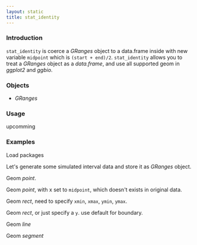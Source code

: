 ```yaml
---
layout: static
title: stat_identity
---
```

<!--roptions dev='png', fig.width=8, fig.height=8, fig.path = "stat_identity-" -->
<!--begin.rcode setup, message = FALSE, echo = FALSE, warning = FALSE
    render_jekyll()
    opts_knit$set(upload.fun = function(file) 
       imgur_upload(file, key = "7733c9b660907f0975935cc9ba657413"))
    dir.path <- "~/Codes/gitrepos/ggbio/master/ggbio/inst/examples/geom/"
    fl<- file.path(dir.path, "stat_identity.R")
    read_chunk(fl)
end.rcode-->

### Introduction

`stat_identity` is coerce a *GRanges* object to a data.frame inside with new
variable `midpoint` which is `(start + end)/2`. `stat_identity` allows you to
treat a *GRanges* object as a *data.frame*, and use all supported geom in
*ggplot2* and *ggbio*.


### Objects
  * *GRanges*
  
### Usage
  upcomming

### Examples
Load packages
<!--begin.rcode load, message = FALSE, warning = FALSE
end.rcode-->
 
Let's generate some simulated interval data and store it as *GRanges* object.
<!--begin.rcode simul, message = FALSE, warning = FALSE
end.rcode-->

Geom *point*.
<!--begin.rcode geom_point_start, message = FALSE, warning = FALSE
end.rcode-->

Geom *point*, with x set to `midpoint`, which doesn't exists in original data.
<!--begin.rcode geom_point_midpoint, message = FALSE, warning = FALSE
end.rcode-->

Geom *rect*, need to specify `xmin`, `xmax`, `ymin`, `ymax`.
<!--begin.rcode geom_rect_all, message = FALSE, warning = FALSE
end.rcode-->

Geom *rect*, or just specify a `y`. use default for boundary.
<!--begin.rcode geom_rect_y, message = FALSE, warning = FALSE
end.rcode-->

Geom *line*
<!--begin.rcode geom_line, message = FALSE, warning = FALSE
end.rcode-->

Geom *segment*
<!--begin.rcode geom_segment, message = FALSE, warning = FALSE
end.rcode-->




